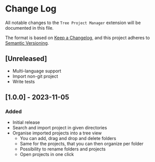 # Change Log

All notable changes to the `Tree Project Manager` extension will be documented in this file.

The format is based on [Keep a Changelog](https://keepachangelog.com/en/1.0.0/),
and this project adheres to [Semantic Versioning](https://semver.org/spec/v2.0.0.html).

## [Unreleased]

- Multi-language support
- Import non-git project
- Write tests

## [1.0.0] - 2023-11-05

### Added

- Initial release
- Search and import project in given directories
- Organise imported projects into a tree view
  - You can add, drag and drop and delete folders
  - Same for the projects, that you can then organize per folder
  - Possibility to rename folders and projects
  - Open projects in one click

